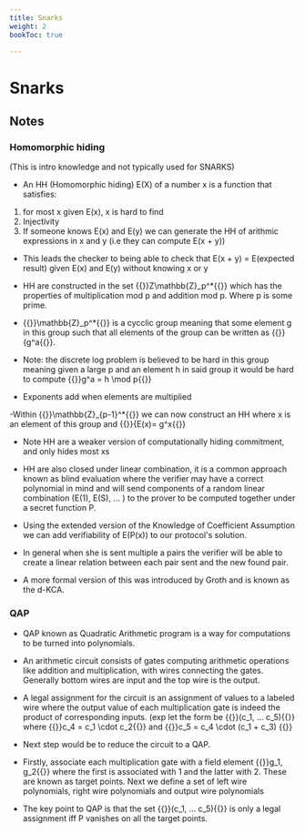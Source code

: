 ```yaml
---
title: Snarks
weight: 2
bookToc: true

---
```



# Snarks

## Notes

### Homomorphic hiding
(This is intro knowledge and not typically used for SNARKS)
- An HH (Homomorphic hiding) E(X) of a number x is a function that satisfies:
1. for most x given E(x), x is hard to find  
2. Injectivity  
3. If someone knows E(x) and E(y) we can generate the HH of arithmic expressions in x and y (i.e they can compute E(x + y))  
- This leads the checker to being able to check that E(x + y) = E(expected result) given E(x) and E(y) without knowing x or y

- HH are constructed in the set {{<katex>}}Z\mathbb{Z}_p^*{{</katex>}} which has the properties of multiplication mod p and addition mod p. Where p is some prime.
- {{<katex>}}\mathbb{Z}_p^*{{</katex>}} is a cycclic group meaning that some element g in this group such that all elements of the group can be written as {{<katex>}}{g^a{{</katex>}}.
- Note: the discrete log problem is believed to be hard in this group meaning given a large p and an element h in said group it would be hard to compute {{<katex>}}g^a = h \mod p{{</katex>}}
- Exponents add when elements are multiplied

-Within {{<katex>}}\mathbb{Z}_{p-1}^*{{</katex>}} we can now construct an HH where x is an element of this group and {{<katex>}}{E(x)= g^x{{</katex>}}
- Note HH are a weaker version of computationally hiding commitment, and only hides most xs

- HH are also closed under linear combination, it is a common approach known as blind evaluation where the verifier may have a correct polynomial in mind and will send components of a random linear combination (E(1), E(S), ... ) to the prover to be computed together under a secret function P. 

- Using the extended version of the Knowledge of Coefficient Assumption we can add verifiability of E(P(x)) to our protocol's solution. 
- In general when she is sent multiple a pairs the verifier will be able to create a linear relation between each pair sent and the new found pair.
- A more formal version of this was introduced by Groth and is known as the d-KCA.

### QAP
- QAP known as Quadratic Arithmetic program is a way for computations to be turned into polynomials. 

- An arithmetic circuit consists of gates computing arithmetic operations like addition and multiplication, with wires connecting the gates. Generally bottom wires are input and the top wire is the output.

- A legal assignment for the circuit is an assignment of values to a labeled wire where the output value of each multiplication gate is indeed the product of corresponding inputs. (exp  let the form be {{<katex>}}(c_1, ... c_5){{</katex>}} where {{<katex>}}c_4 = c_1 \cdot c_2{{</katex>}} and {{<katex>}}c_5 = c_4 \cdot (c_1 + c_3)  {{</katex>}}

-  Next step would be to reduce the circuit to a QAP.

- Firstly, associate each multiplication gate with a field element {{<katex>}}g_1, g_2{{</katex>}} where the first is associated with 1 and the latter with 2. These are known as target points.  Next we define a set of left wire polynomials, right wire polynomials and output wire polynomials

- The key point to QAP is that the set {{<katex>}}(c_1, ... c_5){{</katex>}} is only a legal assignment iff P vanishes on all the target points.